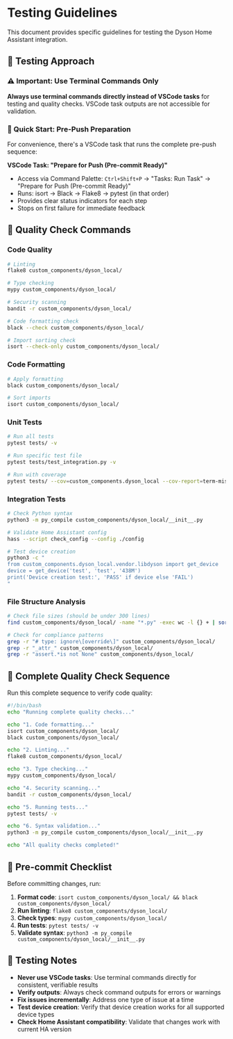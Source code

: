 # Testing Guidelines

This document provides specific guidelines for testing the Dyson Home Assistant integration.

## 🧪 Testing Approach

### ⚠️ Important: Use Terminal Commands Only

**Always use terminal commands directly instead of VSCode tasks** for testing and quality checks. VSCode task outputs are not accessible for validation.

### 🚀 Quick Start: Pre-Push Preparation

For convenience, there's a VSCode task that runs the complete pre-push sequence:

**VSCode Task: "Prepare for Push (Pre-commit Ready)"**

- Access via Command Palette: `Ctrl+Shift+P` → "Tasks: Run Task" → "Prepare for Push (Pre-commit Ready)"
- Runs: isort → Black → Flake8 → pytest (in that order)
- Provides clear status indicators for each step
- Stops on first failure for immediate feedback

## 🔧 Quality Check Commands

### Code Quality

```bash
# Linting
flake8 custom_components/dyson_local/

# Type checking
mypy custom_components/dyson_local/

# Security scanning
bandit -r custom_components/dyson_local/

# Code formatting check
black --check custom_components/dyson_local/

# Import sorting check
isort --check-only custom_components/dyson_local/
```

### Code Formatting

```bash
# Apply formatting
black custom_components/dyson_local/

# Sort imports
isort custom_components/dyson_local/
```

### Unit Tests

```bash
# Run all tests
pytest tests/ -v

# Run specific test file
pytest tests/test_integration.py -v

# Run with coverage
pytest tests/ --cov=custom_components.dyson_local --cov-report=term-missing
```

### Integration Tests

```bash
# Check Python syntax
python3 -m py_compile custom_components/dyson_local/__init__.py

# Validate Home Assistant config
hass --script check_config --config ./config

# Test device creation
python3 -c "
from custom_components.dyson_local.vendor.libdyson import get_device
device = get_device('test', 'test', '438M')
print('Device creation test:', 'PASS' if device else 'FAIL')
"
```

### File Structure Analysis

```bash
# Check file sizes (should be under 300 lines)
find custom_components/dyson_local/ -name "*.py" -exec wc -l {} + | sort -n

# Check for compliance patterns
grep -r "# type: ignore\[override\]" custom_components/dyson_local/
grep -r "_attr_" custom_components/dyson_local/
grep -r "assert.*is not None" custom_components/dyson_local/
```

## 🎯 Complete Quality Check Sequence

Run this complete sequence to verify code quality:

```bash
#!/bin/bash
echo "Running complete quality checks..."

echo "1. Code formatting..."
isort custom_components/dyson_local/
black custom_components/dyson_local/

echo "2. Linting..."
flake8 custom_components/dyson_local/

echo "3. Type checking..."
mypy custom_components/dyson_local/

echo "4. Security scanning..."
bandit -r custom_components/dyson_local/

echo "5. Running tests..."
pytest tests/ -v

echo "6. Syntax validation..."
python3 -m py_compile custom_components/dyson_local/__init__.py

echo "All quality checks completed!"
```

## 🚨 Pre-commit Checklist

Before committing changes, run:

1. **Format code**: `isort custom_components/dyson_local/ && black custom_components/dyson_local/`
2. **Run linting**: `flake8 custom_components/dyson_local/`
3. **Check types**: `mypy custom_components/dyson_local/`
4. **Run tests**: `pytest tests/ -v`
5. **Validate syntax**: `python3 -m py_compile custom_components/dyson_local/__init__.py`

## 📝 Testing Notes

- **Never use VSCode tasks**: Use terminal commands directly for consistent, verifiable results
- **Verify outputs**: Always check command outputs for errors or warnings
- **Fix issues incrementally**: Address one type of issue at a time
- **Test device creation**: Verify that device creation works for all supported device types
- **Check Home Assistant compatibility**: Validate that changes work with current HA version
